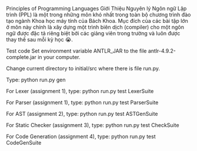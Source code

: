 Principles of Programming Languages
Giới Thiệu
Nguyên lý Ngôn ngữ Lập trình (PPL) là một trong những môn khó nhất trong toàn bộ chương trình đào tạo ngành Khoa học máy tính của Bách Khoa. Mục đích của các bài tập lớn ở môn này chính là xây dựng một trình biên dịch (compiler) cho một ngôn ngữ được đặc tả riêng biệt bởi các giảng viên trong trường và luôn được thay thế sau mỗi kỳ học 😭.

Test code
Set environment variable ANTLR_JAR to the file antlr-4.9.2-complete.jar in your computer.

Change current directory to initial/src where there is file run.py.

Type: python run.py gen

For Lexer (assignment 1), type: python run.py test LexerSuite

For Parser (assignment 1), type: python run.py test ParserSuite

For AST (assignment 2), type: python run.py test ASTGenSuite

For Static Checker (assignment 3), type: python run.py test CheckSuite

For Code Generation (assignment 4), type: python run.py test CodeGenSuite
